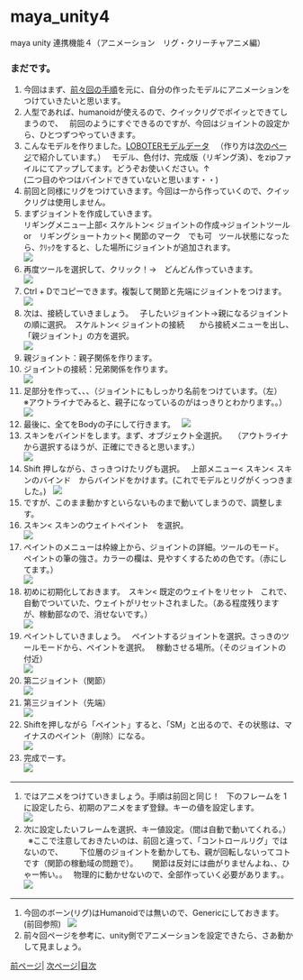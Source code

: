 # maya_unity4
maya unity 連携機能４（アニメーション　リグ・クリーチャアニメ編）

### まだです。
1. 今回はまず、[前々回の手順](https://github.com/175B005/maya_unity2)を元に、自分の作ったモデルにアニメーションをつけていきたいと思います。
1. 人型であれば、humanoidが使えるので、クイックリグでポイッとできてしまうので、  
前回のようにすぐできるのですが、今回はジョイントの設定から、ひとつずつやっていきます。
1. こんなモデルを作りました。[LOBOTERモデルデータ](https://github.com/175B005/maya_unity4/raw/master/directionf.zip)  
（作り方は[次のページ](https://github.com/175B005/maya_unity5)で紹介しています。）   
モデル、色付け、完成版（リギング済）、をzipファイルにてアップしてます。どうぞお使いください。↑  
(二つ目のやつはバインドできていないと思います・・)
1. 前回と同様にリグをつけていきます。今回は一から作っていくので、クイックリグは使用しません。
1. まずジョイントを作成していきます。  
リギングメニュー上部< スケルトン< ジョイントの作成→ジョイントツール  
or　リギングショートカット< 関節のマーク　でも可  
ツール状態になったら、ｸﾘｯｸをすると、した場所にジョイントが追加されます。  
![](https://raw.githubusercontent.com/175B005/maya_unity3/master/direction8-3.jpg)
1. 再度ツールを選択して、クリック！→　どんどん作っていきます。  
![](https://raw.githubusercontent.com/175B005/maya_unity3/master/direction9-3.jpg)
1. Ctrl + Dでコピーできます。複製して関節と先端にジョイントをつけます。  
![](https://raw.githubusercontent.com/175B005/maya_unity3/master/direction10-3.jpg)
1. 次は、接続していきましょう。  
子したいジョイント→親になるジョイントの順に選択。　スケルトン< ジョイントの接続　  
から接続メニューを出し、「親ジョイント」の方を選択。  
![](https://raw.githubusercontent.com/175B005/maya_unity3/master/direction11-3.jpg)
1. 親ジョイント：親子関係を作ります。
1. ジョイントの接続：兄弟関係を作ります。  
![](https://raw.githubusercontent.com/175B005/maya_unity3/master/directionj.jpg)
1. 足部分を作って、、、（ジョイントにもしっかり名前をつけています。（左）  
※アウトライナでみると、親子になっているのがはっきりとわかります。。）  
![](https://raw.githubusercontent.com/175B005/maya_unity3/master/direction13-3.jpg)
1. 最後に、全てをBodyの子にして行きます。  
![](https://raw.githubusercontent.com/175B005/maya_unity3/master/direction14-3.jpg)
1. スキンをバインドをします。まず、オブジェクト全選択。  
（アウトライナから選択するほうが、正確にできると思います。）  
![](https://raw.githubusercontent.com/175B005/maya_unity3/master/direction15-3.jpg)
1. Shift 押しながら、さっきつけたリグも選択。  
上部メニュー< スキン< スキンのバインド　からバインドをかけます。(これでモデルとリグがくっつきました。)  
![](https://raw.githubusercontent.com/175B005/maya_unity3/master/direction16-3.jpg)
1. ですが、このまま動かすといらないものまで動いてしまうので、調整します。
1. スキン< スキンのウェイトペイント　を選択。  
![](https://raw.githubusercontent.com/175B005/maya_unity3/master/direction17-3.jpg)
1. ペイントのメニューは枠線上から、ジョイントの詳細。ツールのモード。  
ペイントの筆の強さ。カラーの欄は、見やすくするための色です。（赤にしてます。）  
![](https://raw.githubusercontent.com/175B005/maya_unity3/master/direction18-3.jpg)
1. 初めに初期化しておきます。　スキン< 既定のウェイトをリセット  
これで、自動でついていた、ウェイトがリセットされました。（ある程度残りますが、稼動部なので、消せないです。）  
![](https://raw.githubusercontent.com/175B005/maya_unity3/master/direction23-3.jpg)
1. ペイントしていきましょう。  
ペイントするジョイントを選択。さっきのツールモードから、ペイントを選択。  
稼動させる場所。（そのジョイントの付近）  
![](https://raw.githubusercontent.com/175B005/maya_unity3/master/direction19-3.jpg)
1. 第二ジョイント（関節）  
![](https://raw.githubusercontent.com/175B005/maya_unity3/master/direction20-3.jpg)
1. 第三ジョイント（先端）  
![](https://raw.githubusercontent.com/175B005/maya_unity3/master/direction21-3.jpg)
1. Shiftを押しながら「ペイント」すると、「SM」と出るので、その状態は、マイナスのペイント（削除）になる。  
![](https://raw.githubusercontent.com/175B005/maya_unity3/master/direction24-3.jpg)
1. 完成でーす。  
![](https://raw.githubusercontent.com/175B005/maya_unity3/master/direction25-3.jpg)

---

1. ではアニメをつけていきましょう。手順は前回と同じ！  
下のフレームを 1 に設定したら、初期のアニメをまず登録。キーの値を設定します。  
![](https://raw.githubusercontent.com/175B005/maya_unity3/master/direction26-3.jpg)
1. 次に設定したいフレームを選択、キー値設定。（間は自動で動いてくれる。）  
※ここで注意しておきたいのは、前回と違って、「コントロールリグ」ではないので、  
　 下位層のジョイントを動かしても、親が回転しないってコトです（関節の稼動域の問題で）。  
 　関節は反対には曲がりませんよね、、ひゃー怖い。。  
   物理的に動かせないので、全部作っていく必要があります。。  
![](https://raw.githubusercontent.com/175B005/maya_unity3/master/direction27-3.jpg)

---

1. 今回のボーン(リグ)はHumanoidでは無いので、Genericにしておきます。(前回参照)  
![](https://raw.githubusercontent.com/175B005/maya_unity3/master/directionx18.jpg)
1. 前々回ページを参考に、unity側でアニメーションを設定できたら、さあ動かして見ましょう。

 [前ページ](https://github.com/175B005/maya_unity3a)| [次ページ](https://github.com/175B005/maya_unity5)|[目次](https://github.com/175B005/maya_unity_index)
